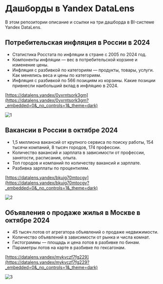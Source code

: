 # Дашборды в Yandex DataLens

В этом репозитории описание и ссылки на три дашборда в BI-системе Yandex DataLens.

## Потребительская инфляция в России в 2024

- Статистика Росстата по инфляции в стране с 2005 по 2024 год.
- Компоненты инфляции — вес в потребительской корзине и изменение цены.
- Инфляция с разбивкой по категориям — продукты, товары, услуги. Как менялись веса и цены по категориям.
- Инфляция с разбивкой по 566 позициям из корзины. Какие позиции привнесли наибольший вклад в инфляцию в 2024.

[https://datalens.yandex/0yxrntsork3gm](https://datalens.yandex/0yxrntsork3gm?_embedded=0&_no_controls=1&_theme=dark)

![1](https://github.com/user-attachments/assets/4d1dee3c-839b-44fb-82f3-e28ebf1435bf)

## Вакансии в России в октябре 2024

- 1,5 миллиона вакансий от крупного сервиса по поиску работы, 154 тысячи компаний, 8 тысяч городов, 174 профессии.
- Количество вакансий и зарплата в зависимости от профессии, занятости, расписания, опыта.
- Топ городов и компаний по количеству вакансий и зарплате.
- Разбивка зарплаты по процентилям.

[https://datalens.yandex/bkujg70mtocgy](https://datalens.yandex/bkujg70mtocgy?_embedded=0&_no_controls=1&_theme=dark)

![2](https://github.com/user-attachments/assets/98efe62f-c758-4e6a-bfd2-fedde69faf8a)

## Объявления о продаже жилья в Москве в октябре 2024

- 45 тысяч лотов от агрегатора объявлений о продаже недвижимости.
- Количество объявлений в зависимости от рынка и числа комнат.
- Гистограммы — площадь и цена лотов в разбивке по бинам.
- Параметры лотов на карте в разбивке по гексагонам.

[https://datalens.yandex/mykvczf7fg229](https://datalens.yandex/mykvczf7fg229?_embedded=0&_no_controls=1&_theme=dark)

![3](https://github.com/user-attachments/assets/342fb0d5-0696-44e1-86ae-ebb0b105e3a7)
